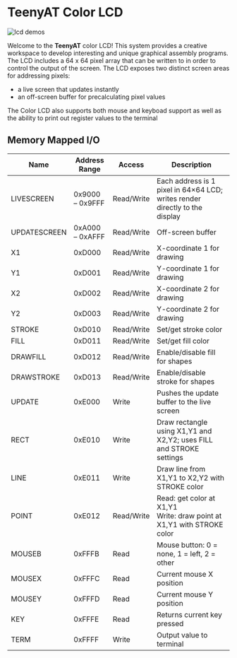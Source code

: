 # TeenyAT Color LCD

![lcd demos](../docs/img/lcd_demo.gif)

Welcome to the **TeenyAT** color LCD! This system provides a creative workspace to develop
interesting and unique graphical assembly programs. The LCD includes a 64 x 64 pixel array that can be written to in order to control the output of the screen. The LCD exposes two distinct screen areas for addressing pixels:

- a live screen that updates instantly
- an off-screen buffer for precalculating pixel values

The Color LCD also supports both mouse and keyboad support as well as the ability to print out register values to the terminal

## Memory Mapped I/O

| **Name**            | **Address Range**      | **Access**     | **Description**                                                                 |
|---------------------|------------------------|----------------|---------------------------------------------------------------------------------|
| LIVESCREEN       | 0x9000 – 0x9FFF         | Read/Write     | Each address is 1 pixel in 64×64 LCD; writes render directly to the display    |
| UPDATESCREEN     | 0xA000 – 0xAFFF         | Read/Write     | Off-screen buffer                                 |
| X1                   | 0xD000                 | Read/Write     | X-coordinate 1 for drawing                                                      |
| Y1                   | 0xD001                 | Read/Write     | Y-coordinate 1 for drawing                                                      |
| X2                   | 0xD002                 | Read/Write     | X-coordinate 2 for drawing                                                      |
| Y2                   | 0xD003                 | Read/Write     | Y-coordinate 2 for drawing                                                      |
| STROKE               | 0xD010                 | Read/Write     | Set/get stroke color                                                            |
| FILL                 | 0xD011                 | Read/Write     | Set/get fill color                                                              |
| DRAWFILL             | 0xD012                 | Read/Write     | Enable/disable fill for shapes                                                  |
| DRAWSTROKE           | 0xD013                 | Read/Write     | Enable/disable stroke for shapes                                                |
| UPDATE               | 0xE000                 | Write          | Pushes the update buffer to the live screen                                     |
| RECT                 | 0xE010                 | Write          | Draw rectangle using X1,Y1 and X2,Y2; uses FILL and STROKE settings           |
| LINE                 | 0xE011                 | Write          | Draw line from X1,Y1 to X2,Y2 with STROKE color                                 |
| POINT                | 0xE012                 | Read/Write     | Read: get color at X1,Y1 <br> Write: draw point at X1,Y1 with STROKE color          |
| MOUSEB               | 0xFFFB                 | Read           | Mouse button: 0 = none, 1 = left, 2 = other                                     |
| MOUSEX               | 0xFFFC                 | Read           | Current mouse X position                                                        |
| MOUSEY               | 0xFFFD                 | Read           | Current mouse Y position                                                        |
| KEY                  | 0xFFFE                 | Read           | Returns current key pressed                                                     |
| TERM                 | 0xFFFF                 | Write          | Output value to terminal                                                        |
